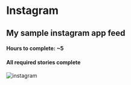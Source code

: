 # Instagram

## My sample instagram app feed

#### Hours to complete: ~5

#### All required stories complete

![instagram](http://i.imgur.com/675lGVe.gif)
